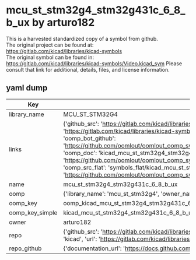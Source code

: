 # mcu_st_stm32g4_stm32g431c_6_8_b_ux by arturo182  
This is a harvested standardized copy of a symbol from github.  
The original project can be found at:  
https://gitlab.com/kicad/libraries/kicad-symbols  
The original symbol can be found in:
https://gitlab.com/kicad/libraries/kicad-symbols/Video.kicad_sym
Please consult that link for additional, details, files, and license information.  
## yaml dump  
| Key | Value |  
| --- | --- |  
| library_name | MCU_ST_STM32G4 |  
| links | {'github_src': 'https://gitlab.com/kicad/libraries/kicad-symbols/Video.kicad_sym', 'github_src_repo': 'https://gitlab.com/kicad/libraries/kicad-symbols', 'oomp_bot': 'kicad_mcu_st_stm32g4_stm32g431c_6_8_b_ux/working', 'oomp_bot_github': 'https://github.com/oomlout/oomlout_oomp_symbol_bot/tree/main/kicad_mcu_st_stm32g4_stm32g431c_6_8_b_ux/working', 'oomp_doc': 'kicad_mcu_st_stm32g4_stm32g431c_6_8_b_ux/working', 'oomp_doc_github': 'https://github.com/oomlout/oomlout_oomp_symbol_doc/tree/main/kicad_mcu_st_stm32g4_stm32g431c_6_8_b_ux/working', 'oomp_src_flat': 'symbols_flat/kicad_mcu_st_stm32g4_stm32g431c_6_8_b_ux/working', 'oomp_src_flat_github': 'https://github.com/oomlout/oomlout_oomp_symbol_src/tree/main/kicad_mcu_st_stm32g4_stm32g431c_6_8_b_ux/working'} |  
| name | mcu_st_stm32g4_stm32g431c_6_8_b_ux |  
| oomp | {'library_name': 'mcu_st_stm32g4', 'owner_name': 'kicad', 'symbol_name': 'mcu_st_stm32g4_stm32g431c_6_8_b_ux'} |  
| oomp_key | oomp_kicad_mcu_st_stm32g4_stm32g431c_6_8_b_ux |  
| oomp_key_simple | kicad_mcu_st_stm32g4_stm32g431c_6_8_b_ux |  
| owner | arturo182 |  
| repo | {'github_src': 'https://gitlab.com/kicad/libraries/kicad-symbols/Video.kicad_sym', 'name': 'libraries/kicad-symbols', 'owner': 'kicad', 'url': 'https://gitlab.com/kicad/libraries/kicad-symbols'} |  
| repo_github | {'documentation_url': 'https://docs.github.com/rest/repos/repos#get-a-repository', 'message': 'Not Found'} |  

